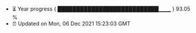 - ⏳ Year progress { ███████████████████████████▁▁▁ } 93.05 %
- ⏰ Updated on Mon, 06 Dec 2021 15:23:03 GMT

